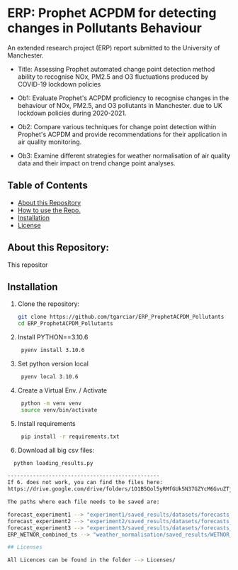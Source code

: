 # ERP: Prophet ACPDM for detecting changes in Pollutants Behaviour
An extended research project (ERP) report submitted to the University of Manchester.

- Title: Assessing Prophet automated change point detection method ability to recognise NOx, PM2.5 and O3 fluctuations produced by COVID-19 lockdown policies

- Ob1: Evaluate Prophet's ACPDM proficiency to recognise changes in the behaviour of NOx, PM2.5, and O3 pollutants in Manchester. due to UK lockdown policies during 2020-2021.

- Ob2: Compare various techniques for change point detection within Prophet's ACPDM and provide recommendations for their application in air quality monitoring.

- Ob3: Examine different strategies for weather normalisation of air quality data and their impact on trend change point analyses.

## Table of Contents

- [About this Repository](#about)
- [How to use the Repo.](#about)
- [Installation](#installation)
- [License](#license)

## About this Repository:
This repositor







## Installation

1. Clone the repository:
   ```bash
   git clone https://github.com/tgarciar/ERP_ProphetACPDM_Pollutants
   cd ERP_ProphetACPDM_Pollutants

2. Install PYTHON==3.10.6
   ```bash
    pyenv install 3.10.6

3. Set python version local
   ```bash
    pyenv local 3.10.6

4. Create a Virtual Env. / Activate
   ```bash
    python -m venv venv
    source venv/bin/activate

5. Install requirements
   ```bash
    pip install -r requirements.txt

6. Download all big csv files:
  ```bash
    python loading_results.py

------------------------------------------------
If 6. does not work, you can find the files here:
https://drive.google.com/drive/folders/1O1B5Qol5yRMfGUk5N37GZYcM6GvuZTjy?usp=sharing

The paths where each file needs to be saved are:

forecast_experiment1 --> "experiment1/saved_results/datasets/forecasts_experiment1.csv"
forecast_experiment2 --> "experiment2/saved_results/datasets/forecasts_experiment2.csv"
forecast_experiment3 --> "experiment3/saved_results/datasets/forecasts_experiment3.csv"
ERP_WETNOR_combined_ts --> "weather_normalisation/saved_results/WETNOR_timeseries/ERP_WETNOR_combined_ts.csv"

## Licenses

All Licences can be found in the folder --> Licenses/
